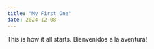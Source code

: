```yaml
---
title: "My First One"
date: 2024-12-08
---
```


This is how it all starts. Bienvenidos a la aventura!
